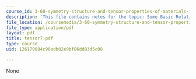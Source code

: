 ```yaml
---
course_id: 3-60-symmetry-structure-and-tensor-properties-of-materials-fall-2005
description: 'This file contains notes for the topic: Some Basic Relations in Electromagnetism.'
file_location: /coursemedia/3-60-symmetry-structure-and-tensor-properties-of-materials-fall-2005/126179084c90adb02e9bf86dd83d5c08_tensor7.pdf
file_type: application/pdf
layout: pdf
title: tensor7.pdf
type: course
uid: 126179084c90adb02e9bf86dd83d5c08

---
```

None